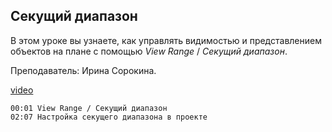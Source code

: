 ## Секущий диапазон

В этом уроке вы узнаете, как управлять видимостью и представлением объектов на плане с помощью _View Range_ / _Секущий диапазон_.

Преподаватель: Ирина Сорокина.

[video](https://player.softculture.cc/embed/online/RVT/RVT_42.17.02_L2-7_View_Range)

```chapters
00:01 View Range / Секущий диапазон
02:07 Настройка секущего диапазона в проекте
```
